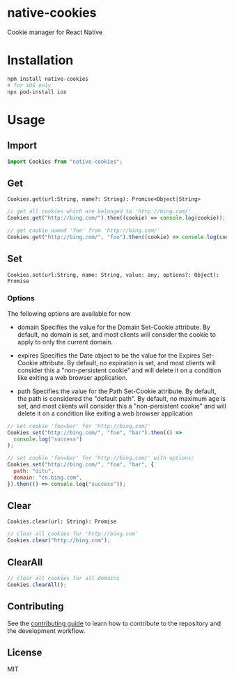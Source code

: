 # native-cookies

Cookie manager for React Native

# Installation

```sh
npm install native-cookies
# for iOS only
npx pod-install ios
```

# Usage

## Import

```javascript
import Cookies from "native-cookies";
```

## Get

`Cookies.get(url:String, name?: String): Promise<Object|String>`

```javascript
// get all cookies which are belonged to 'http://bing.com/'
Cookies.get("http://bing.com/").then((cookie) => console.log(cookie));

// get cookie named 'foo' from 'http://bing.com/'
Cookies.get("http://bing.com/", "foo").then((cookie) => console.log(cookie));
```

## Set

`Cookies.set(url:String, name: String, value: any, options?: Object): Promise`

### Options

The following options are available for now

- domain
  Specifies the value for the Domain Set-Cookie attribute. By default, no domain is set, and most clients will consider the cookie to apply to only the current domain.

- expires
  Specifies the Date object to be the value for the Expires Set-Cookie attribute. By default, no expiration is set, and most clients will consider this a "non-persistent cookie" and will delete it on a condition like exiting a web browser application.

- path
  Specifies the value for the Path Set-Cookie attribute. By default, the path is considered the "default path". By default, no maximum age is set, and most clients will consider this a "non-persistent cookie" and will delete it on a condition like exiting a web browser application

```javascript
// set cookie 'foo=bar' for 'http://bing.com/'
Cookies.set("http://bing.com/", "foo", "bar").then(() =>
  console.log("success")
);

// set cookie 'foo=bar' for 'http://bing.com/' with options:
Cookies.set("http://bing.com/", "foo", "bar", {
  path: "ditu",
  domain: "cn.bing.com",
}).then(() => console.log("success"));
```

## Clear

`Cookies.clear(url: String): Promise`

```javascript
// clear all cookies for 'http://bing.com'
Cookies.clear("http://bing.com");
```

## ClearAll

```javascript
// clear all cookies for all domains
Cookies.clearAll();
```

## Contributing

See the [contributing guide](CONTRIBUTING.md) to learn how to contribute to the repository and the development workflow.

## License

MIT
